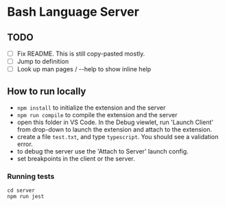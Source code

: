 # Bash Language Server

## TODO

- [ ] Fix README. This is still copy-pasted mostly.
- [ ] Jump to definition
- [ ] Look up man pages / --help to show inline help

## How to run locally

* `npm install` to initialize the extension and the server
* `npm run compile` to compile the extension and the server
* open this folder in VS Code. In the Debug viewlet, run 'Launch Client' from drop-down to launch the extension and attach to the extension.
* create a file `test.txt`, and type `typescript`. You should see a validation error.
* to debug the server use the 'Attach to Server' launch config.
* set breakpoints in the client or the server.

### Running tests

    cd server
    npm run jest
